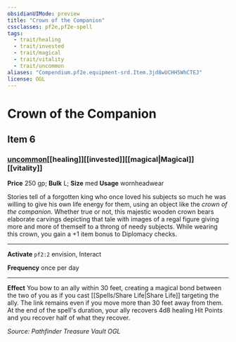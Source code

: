 ```yaml
---
obsidianUIMode: preview
title: "Crown of the Companion"
cssclasses: pf2e,pf2e-spell
tags:
  - trait/healing
  - trait/invested
  - trait/magical
  - trait/vitality
  - trait/uncommon
aliases: "Compendium.pf2e.equipment-srd.Item.3jd8wUCHH5WhCTEJ"
license: OGL
---
```

# Crown of the Companion
## Item 6
### [uncommon](uncommon.md "Uncommon Rarity Trait")[[healing]][[invested]][[magical|Magical]][[vitality]]


**Price** 250 gp; 
**Bulk** L; **Size** med
**Usage** wornheadwear

Stories tell of a forgotten king who once loved his subjects so much he was willing to give his own life energy for them, using an object like the _crown of the companion_. Whether true or not, this majestic wooden crown bears elaborate carvings depicting that tale with images of a regal figure giving more and more of themself to a throng of needy subjects. While wearing this crown, you gain a +1 item bonus to Diplomacy checks.

* * *

**Activate** `pf2:2` envision, Interact

**Frequency** once per day

* * *

**Effect** You bow to an ally within 30 feet, creating a magical bond between the two of you as if you cast [[Spells/Share Life|Share Life]] targeting the ally. The link remains even if you move more than 30 feet away from them. At the end of the spell's duration, your ally recovers 4d8 healing Hit Points and you recover half of what they recover.

*Source: Pathfinder Treasure Vault*
*OGL*